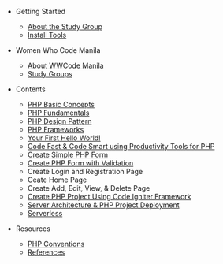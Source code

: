 - Getting Started
  - [About the Study Group](README.md)
  - [Install Tools](getting_started/install_tools.md)

- Women Who Code Manila
  - [About WWCode Manila](wwcodemanila/about.md)
  - [Study Groups](wwcodemanila/study_groups.md)

- Contents
  - [PHP Basic Concepts](contents/basic_concepts.md)
  - [PHP Fundamentals](contents/php_fundamental.md)
  - [PHP Design Pattern](contents/design_pattern.md)
  - [PHP Frameworks](contents/php_frameworks.md)
  - [Your First Hello World!](contents/hello.md)
  - [Code Fast & Code Smart using Productivity Tools for PHP](contents/devtools.md)
  - [Create Simple PHP Form](contents/simple_project.md)
  - [Create PHP Form with Validation](contents/validation.md)
  - Create Login and Registration Page
  - Ceate Home Page
  - Create Add, Edit, View, & Delete Page
  - [Create PHP Project Using Code Igniter Framework](contents/codeigniter.md)
  - [Server Architecture & PHP Project Deployment](contents/architecture.md)
  - [Serverless](contents/serverless.md)
  
- Resources
  - [PHP Conventions](resources/php_conventions.md)
  - [References](resources/references.md)
